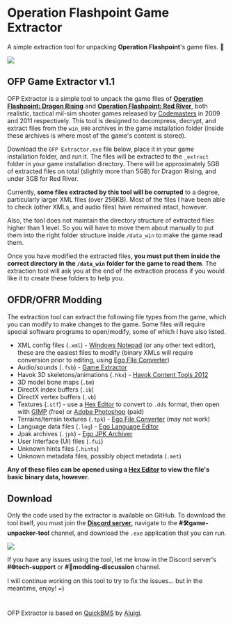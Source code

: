 # Operation Flashpoint Game Extractor
A simple extraction tool for unpacking **Operation Flashpoint**'s game files. 🐉



[<img src="https://github.com/user-attachments/assets/63ee6f6f-5b81-4b77-b522-a6a9b7046639">](https://discord.gg/Z88NnTgpWU)



## OFP Game Extractor v1.1

OFP Extractor is a simple tool to unpack the game files of **[Operation Flashpoint: Dragon Rising](https://en.wikipedia.org/wiki/Operation_Flashpoint:_Dragon_Rising)** and **[Operation Flashpoint: Red River](https://en.wikipedia.org/wiki/Operation_Flashpoint:_Red_River)**, both realistic, tactical mil-sim shooter games released by [Codemasters](https://www.codemasters.com) in 2009 and 2011 respectively. This tool is designed to decompress, decrypt, and extract files from the `win_000` archives in the game installation folder (inside these archives is where most of the game's content is stored).

Download the `OFP Extractor.exe` file below, place it in your game installation folder, and run it. The files will be extracted to the `_extract` folder in your game installation directory. There will be approximately 5GB of extracted files on total (slightly more than 5GB) for Dragon Rising, and under 3GB for Red River.

Currently, **some files extracted by this tool will be corrupted** to a degree, particularly larger XML files (over 256KB). Most of the files I have been able to check (other XMLs, and audio files) have remained intact, however.

Also, the tool does not maintain the directory structure of extracted files higher than 1 level. So you will have to move them about manually to put them into the right folder structure inside `/data_win` to make the game read them.

Once you have modified the extracted files, **you must put them inside the correct directory in the `/data_win` folder for the game to read them**. The extraction tool will ask you at the end of the extraction process if you would like it to create these folders to help you.

## OFDR/OFRR Modding

The extraction tool can extract the following file types from the game, which you can modify to make changes to the game. Some files will require special software programs to open/modify, some of which I have also listed.

- XML config files (`.xml`) - [Windows Notepad](https://apps.microsoft.com/detail/9MSMLRH6LZF3) (or any other text editor), these are the easiest files to modify (binary XMLs will require conversion prior to editing, using [Ego FIle Converter](https://p2t5r.itch.io/ego-file-converter))
- Audio/sounds (`.fsb`) - [Game Extractor](https://sourceforge.net/projects/gameextractor/)
- Havok 3D skeletons/animations (`.hkx`) - [Havok Content Tools 2012](https://www.softpedia.com/get/Programming/Other-Programming-Files/Havok-Content-Tools.shtml#download)
- 3D model bone maps (`.bm`)
- DirectX index buffers (`.ib`)
- DirectX vertex buffers (`.vb`)
- Textures (`.stf`) - use a [Hex Editor](https://mh-nexus.de/en/hxd/) to convert to `.dds` format, then open with [GIMP](https://gimp.org) (free) or [Adobe Photoshop](https://www.adobe.com/products/photoshop.html) (paid)
- Terrains/terrain textures (`.tpk`) - [Ego File Converter](https://p2t5r.itch.io/ego-file-converter) (may not work)
- Language data files (`.lng`) - [Ego Language Editor](https://p2t5r.itch.io/ego-language-editor)
- Jpak archives (`.jpk`) - [Ego JPK Archiver](https://p2t5r.itch.io/ego-jpk-archiver)
- User Interface (UI) files (`.fui`)
- Unknown hints files (`.hints`)
- Unknown metadata files, possibly object metadata (`.met`)

**Any of these files can be opened using a [Hex Editor](https://mh-nexus.de/en/hxd/) to view the file's basic binary data, however.**

## Download

Only the code used by the extractor is available on GitHub. To download the tool itself, you must join the **[Discord server](https://discord.gg/Z88NnTgpWU)**, navigate to the **#🛠game-unpacker-tool** channel, and download the `.exe` application that you can run.

[<img src="https://github.com/user-attachments/assets/f61046f5-1dc5-4b0c-87f8-4a94d6cbac96">](https://discord.gg/Z88NnTgpWU)

If you have any issues using the tool, let me know in the Discord server's **#⁠🌐tech-support** or **#⁠💬modding-discussion** channel.

I will continue working on this tool to try to fix the issues... but in the meantime, enjoy! =)

#
OFP Extractor is based on [QuickBMS](https://aluigi.altervista.org/quickbms.htm) by [Aluigi](https://twitter.com/luigi_auriemma).

